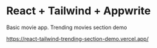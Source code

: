 # React + Tailwind + Appwrite
Basic movie app. Trending movies section demo

https://react-tailwind-trending-section-demo.vercel.app/
